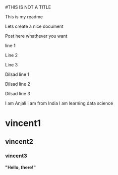 #THIS IS NOT A TITLE

This is my readme

Lets create a nice document

Post here whathever you want 

line 1

Line 2

Line 3

Dilsad line 1

Dilsad line 2

Dilsad line 3

I am Anjali 
I am from India 
I am learning data science

# vincent1
## vincent2
### vincent3
#### "Hello, there!"
